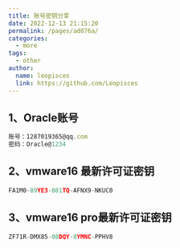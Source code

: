 ```yaml
---
title: 账号密钥分享
date: 2022-12-13 21:15:20
permalink: /pages/ad076a/
categories:
  - more
tags:
  - other
author: 
  name: leopisces
  link: https://github.com/Leopisces
---
```


## 1、Oracle账号
```js
账号：1287019365@qq.com
密码：Oracle@1234
```

## 2、vmware16 最新许可证密钥
```js
FA1M0-89YE3-081TQ-AFNX9-NKUC0
```

## 3、vmware16 pro最新许可证密钥

```js
ZF71R-DMX85-08DQY-8YMNC-PPHV8 
```